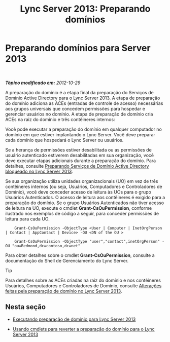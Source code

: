 ﻿---
title: 'Lync Server 2013: Preparando domínios'
TOCTitle: Preparando domínios
ms:assetid: 8eea541c-5f9d-4afc-92a8-a31d6f742544
ms:mtpsurl: https://technet.microsoft.com/pt-br/library/Gg398721(v=OCS.15)
ms:contentKeyID: 49307426
ms.date: 05/19/2016
mtps_version: v=OCS.15
ms.translationtype: HT
---

# Preparando domínios para Server 2013

 

_**Tópico modificado em:** 2012-10-29_

A preparação do domínio é a etapa final da preparação do Serviços de Domínio Active Directory para o Lync Server 2013. A etapa de preparação do domínio adiciona as ACEs (entradas de controle de acesso) necessárias aos grupos universais que concedem permissões para hospedar e gerenciar usuários no domínio. A etapa de preparação de domínio cria ACEs na raiz do domínio e três contêineres internos:

Você pode executar a preparação do domínio em qualquer computador no domínio em que estiver implantando o Lync Server. Você deve preparar cada domínio que hospedará o Lync Server ou usuários.

Se a herança de permissões estiver desabilitada ou as permissões de usuário autenticado estiverem desabilitadas em sua organização, você deve executar etapas adicionais durante a preparação do domínio. Para detalhes, consulte [Preparando Serviços de Domínio Active Directory bloqueado no Lync Server 2013](lync-server-2013-preparing-a-locked-down-active-directory-domain-services.md).

Se sua organização utiliza unidades organizacionais (UO) em vez de três contêineres internos (ou seja, Usuários, Computadores e Controladores de Domínio), você deve conceder acesso de leitura às UOs para o grupo Usuários Autenticados. O acesso de leitura aos contêineres é exigido para a preparação do domínio. Se o grupo Usuários Autenticados não tiver acesso de leitura na UO, execute o cmdlet **Grant-CsOuPermission**, conforme ilustrado nos exemplos de código a seguir, para conceder permissões de leitura para cada UO.

```
    Grant-CsOuPermission -ObjectType <User | Computer | InetOrgPerson | Contact | AppContact | Device> -OU <DN of the OU > 
```

```
    Grant-CsOuPermission -ObjectType "user","contact",inetOrgPerson" -OU "ou=Redmond,dc=contoso,dc=net"
```
Para obter detalhes sobre o cmdlet **Grant-CsOuPermission**, consulte a documentação do Shell de Gerenciamento do Lync Server.


> [!TIP]
> Para detalhes sobre as ACEs criadas na raiz do domínio e nos contêineres Usuários, Computadores e Controladores de Domínio, consulte <A href="lync-server-2013-changes-made-by-domain-preparation.md">Alterações feitas pela preparação de domínio no Lync Server 2013</A>.



## Nesta seção

  - [Executando preparação de domínio para Lync Server 2013](lync-server-2013-running-domain-preparation.md)

  - [Usando cmdlets para reverter a preparação do domínio para o Lync Server 2013](lync-server-2013-using-cmdlets-to-reverse-domain-preparation.md)

